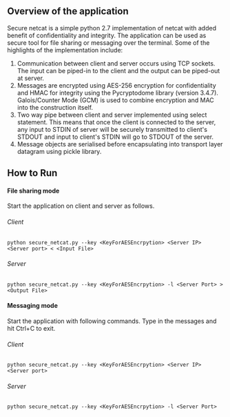 ## Overview of the application

Secure netcat is a simple python 2.7 implementation of netcat with added benefit of confidentiality and integrity.
The application can be used as secure tool for file sharing or messaging over the terminal.
Some of the highlights of the implementation include:

1. Communication between client and server occurs using TCP sockets. The input can be piped-in to the client and the output can be piped-out at server.
2. Messages are encrypted using AES-256 encryption for confidentiality and HMAC for integrity using the Pycryptodome library (version 3.4.7). Galois/Counter Mode (GCM) is used to combine encryption and MAC into the construction itself.
3. Two way pipe between client and server implemented using select statement. This means that once the client is connected to the server, any input to STDIN of server will be securely transmitted to client's STDOUT and input to client's STDIN will go to STDOUT of the server.
4. Message objects are serialised before encapsulating into transport layer datagram using pickle library.

## How to Run
#### File sharing mode
Start the application on client and server as follows.
###### Client
```
python secure_netcat.py --key <KeyForAESEncrpytion> <Server IP> <Server port> < <Input File>
```
###### Server
```
python secure_netcat.py --key <KeyForAESEncrpytion> -l <Server Port> > <Output File>
```

#### Messaging mode
Start the application with following commands. Type in the messages and hit Ctrl+C to exit.
###### Client
```
python secure_netcat.py --key <KeyForAESEncrpytion> <Server IP> <Server port>
```
###### Server
```
python secure_netcat.py --key <KeyForAESEncrpytion> -l <Server Port>
```
